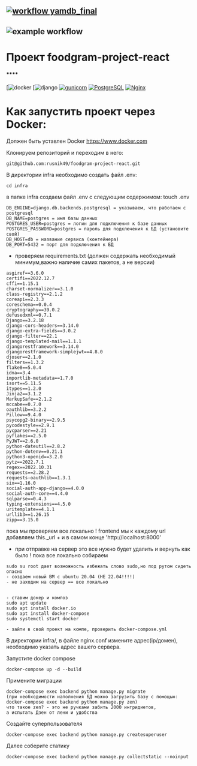 [![workflow yamdb_final](https://github.com/Nemets87/yamdb_final/actions/workflows/yamdb_workflow.yml/badge.svg?branch=master)](https://github.com/rusnik49/yamdb_final/actions/workflows/yamdb_workflow.yml)
-
![example workflow](https://myoctocat.com/assets/images/base-octocat.svg)
-

# Проект **foodgram-project-react** 

#### ****
[![docker](https://img.shields.io/docker/automated/rusnik49/infra_sp2)
[![django](https://img.shields.io/badge/Django-2.2-green)
[![gunicorn](https://img.shields.io/badge/-gunicorn-464646?style=flat-square&logo=gunicorn)](https://gunicorn.org/)
[![PostgreSQL](https://img.shields.io/badge/-PostgreSQL-464646?style=flat-square&logo=PostgreSQL)](https://www.postgresql.org/)
[![Nginx](https://img.shields.io/badge/-NGINX-464646?style=flat-square&logo=NGINX)](https://nginx.org/ru/)

# Как запустить проект чeрез Docker:

Должен быть уставлен Docker https://www.docker.com

Клонируем репозиторий и переходим в него:

```
git@github.com:rusnik49/foodgram-project-react.git

```
В директории infra необходимо создать файл .env:
```
cd infra

```
в папке infra создаем файл .env с следующим содержимом:
touch .env

```
DB_ENGINE=django.db.backends.postgresql = указываем, что работаем с postgresql
DB_NAME=postgres = имя базы данных
POSTGRES_USER=postgres = логин для подключения к базе данных
POSTGRES_PASSWORD=postgres = пароль для подключения к БД (установите свой)
DB_HOST=db = название сервиса (контейнера)
DB_PORT=5432 = порт для подключения к БД 
```
- проверяем requirements.txt (должен содержать необходимый минимум,важно наличие самих пакетов, а не версии)

```
asgiref==3.6.0
certifi==2022.12.7
cffi==1.15.1
charset-normalizer==3.1.0
class-registry==2.1.2
coreapi==2.3.3
coreschema==0.0.4
cryptography==39.0.2
defusedxml==0.7.1
Django==3.2.18
django-cors-headers==3.14.0
django-extra-fields==3.0.2
django-filter==22.1
django-templated-mail==1.1.1
djangorestframework==3.14.0
djangorestframework-simplejwt==4.8.0
djoser==2.1.0
filters==1.3.2
flake8==5.0.4
idna==3.4
importlib-metadata==1.7.0
isort==5.11.5
itypes==1.2.0
Jinja2==3.1.2
MarkupSafe==2.1.2
mccabe==0.7.0
oauthlib==3.2.2
Pillow==9.4.0
psycopg2-binary==2.9.5
pycodestyle==2.9.1
pycparser==2.21
pyflakes==2.5.0
PyJWT==2.6.0
python-dateutil==2.8.2
python-dotenv==0.21.1
python3-openid==3.2.0
pytz==2022.7.1
regex==2022.10.31
requests==2.28.2
requests-oauthlib==1.3.1
six==1.16.0
social-auth-app-django==4.0.0
social-auth-core==4.4.0
sqlparse==0.4.3
typing-extensions==4.5.0
uritemplate==4.1.1
urllib3==1.26.15
zipp==3.15.0

```
пока мы проверяем все локально !
frontend мы к каждому url добавляем this._url + и в самом конце 'http://localhost:8000' 
- при отправке на сервер это все нужно будет удалить
и вернуть как было !
пока все локально собираем 
```
sudo su root дает возможность избежать слово sudo,но под рутом сидеть опасно 
- создаем новый ВМ с ubuntu 20.04 (НЕ 22.04!!!!) 
- не заходим на сервер == все локально


- ставим докер и композ
sudo apt update
sudo apt install docker.io
sudo apt install docker-compose
sudo systemctl start docker

- зайти в свой проект на компе, проверить docker-compose.yml
```
В директории infra/, в файле nginx.conf измените адрес(ip/домен), необходимо указать адрес вашего сервера.

Запустите docker compose
```
docker-compose up -d --build
```

Примените миграции
```
docker-compose exec backend python manage.py migrate
(при необходимости наполнения БД можно загрузить базу с помощью:
docker-compose exec backend python manage.py zen)
что такое zen? - это не ручками забить 2000 ингридиетов,
а испытать Дзен от лени и удобства 
```

Создайте суперпользователя
```
docker-compose exec backend python manage.py createsuperuser
```

Далее соберите статику
```
docker-compose exec backend python manage.py collectstatic --noinput